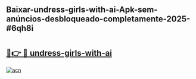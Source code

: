 ## Baixar-undress-girls-with-ai-Apk-sem-anúncios-desbloqueado-completamente-2025-#6qh8i

# <h2><a href="https://ainizakaria.my?title=undress-girls-with-ai&ref=22M">🔗👉 🔴 undress-girls-with-ai</a></h2>

[![acn](https://github.com/user-attachments/assets/0f9c940e-d8b0-45ae-aac7-cd30a18b3e1c)](https://ainizakaria.my?title=undress-girls-with-ai&ref=22M)

